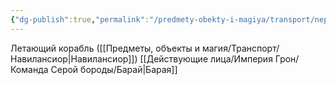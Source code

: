```yaml
---
{"dg-publish":true,"permalink":"/predmety-obekty-i-magiya/transport/neprevzojdennyj-puteshestvennik/","dgPassFrontmatter":true}
---
```



Летающий корабль ([[Предметы, объекты и магия/Транспорт/Навилансиор\|Навилансиор]]) [[Действующие лица/Империя Грон/Команда Серой бороды/Барай\|Барая]]